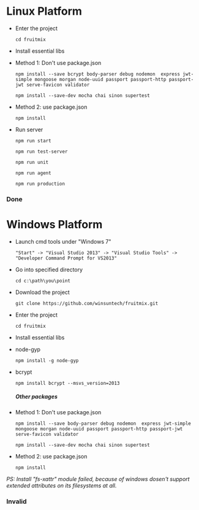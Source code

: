 # Linux Platform
+ Enter the project<p>
`cd fruitmix`<p>

+ Install essential libs<p>
 - Method 1: Don't use package.json<p>
 `npm install --save bcrypt body-parser debug nodemon  express jwt-simple mongoose morgan node-uuid passport passport-http passport-jwt serve-favicon validator`<p>
 `npm install --save-dev mocha chai sinon supertest`<p>
 - Method 2: use package.json<p>
 `npm install`<p>

+ Run server<p>
`npm run start`<p>
`npm run test-server`<p>
`npm run unit`<p>
`npm run agent`<p>
`npm run production`<p>

### Done

# Windows Platform
+ Launch cmd tools under "Windows 7"<p>
`"Start" -> "Visual Studio 2013" -> "Visual Studio Tools" -> "Developer Command Prompt for VS2013"`<p>

+ Go into specified directory<p>
`cd c:\path\you\point`<p>

+ Download the project<p>
`git clone https://github.com/winsuntech/fruitmix.git`<p>

+ Enter the project<p>
`cd fruitmix`<p>

+ Install essential libs<p>
 - node-gyp<p>
 `npm install -g node-gyp`<p>

 - bcrypt<p>
 `npm install bcrypt --msvs_version=2013`<p>

     ##### Other packages

 - Method 1: Don't use package.json<p>
 `npm install --save body-parser debug nodemon  express jwt-simple mongoose morgan node-uuid passport passport-http passport-jwt serve-favicon validator`<p>
 `npm install --save-dev mocha chai sinon supertest`<p>

 - Method 2: use package.json<p>
 `npm install`<p>

  *PS: Install "fs-xattr" module failed, because of windows dosen't support extended attributes on its filesystems at all.*<p>

### Invalid
